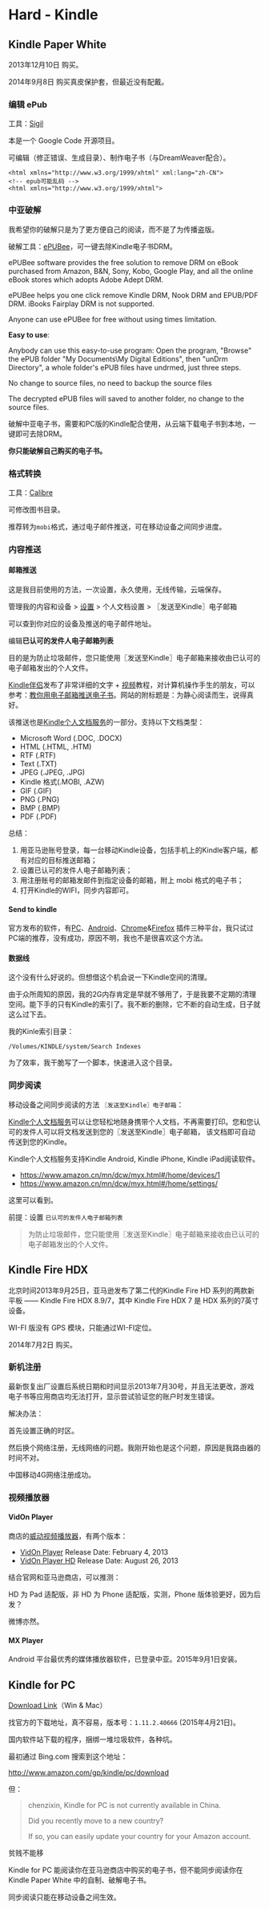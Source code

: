# Hard - Kindle

## Kindle Paper White

2013年12月10日 购买。

2014年9月8日 购买真皮保护套，但最近没有配戴。

### 编辑 ePub

工具：[Sigil](http://sigil-ebook.com/)<sup><i class="fa fa-external-link fa-fw"></i></sup>

本是一个 Google Code 开源项目。

可编辑（修正错误、生成目录）、制作电子书（与DreamWeaver配合）。

```markup
<html xmlns="http://www.w3.org/1999/xhtml" xml:lang="zh-CN">
<!-- epub可能乱码 -->
<html xmlns="http://www.w3.org/1999/xhtml">
```

### 中亚破解

我希望你的破解只是为了更方便自己的阅读，而不是了为传播盗版。

破解工具：[ePUBee](http://www.epubee.com/)，可一键去除Kindle电子书DRM。

ePUBee software provides the free solution to remove DRM on eBook purchased from Amazon, B&N, Sony, Kobo, Google Play, and all the online eBook stores which adopts Adobe Adept DRM.

ePUBee helps you one click remove Kindle DRM, Nook DRM and EPUB/PDF DRM. iBooks Fairplay DRM is not supported.

Anyone can use ePUBee for free without using times limitation.

**Easy to use**:

Anybody can use this easy-to-use program: Open the program, "Browse" the ePUB folder "My Documents\My Digital Editions", then "unDrm Directory", a whole folder's ePUB files have undrmed, just three steps.

No change to source files, no need to backup the source files

The decrypted ePUB files will saved to another folder, no change to the source files.

破解中亚电子书，需要和PC版的Kindle配合使用，从云端下载电子书到本地，一键即可去除DRM。

**你只能破解自己购买的电子书。**

### 格式转换

工具：[Calibre](http://calibre-ebook.com/)<sup><i class="fa fa-external-link fa-fw"></i></sup>

可修改图书目录。

推荐转为```mobi```格式，通过电子邮件推送，可在移动设备之间同步进度。

### 内容推送

#### 邮箱推送

这是我目前使用的方法，一次设置，永久使用，无线传输，云端保存。

管理我的内容和设备 > [设置](https://www.amazon.cn/mn/dcw/myx.html/ref=kinw_myk_redirect#/home/settings/) > 个人文档设置 > 〖发送至Kindle〗电子邮箱

可以查到你对应的设备及推送的电子邮件地址。

编辑**已认可的发件人电子邮箱列表**

目的是为防止垃圾邮件，您只能使用〖发送至Kindle〗电子邮箱来接收由已认可的电子邮箱发出的个人文件。

[Kindle伴侣](http://kindlefere.com/)发布了非常详细的文字 + [视频](http://v.youku.com/v_show/id_XMTM1NDAwOTIzNg==.html)教程，对计算机操作手生的朋友，可以参考：[教你用电子邮箱推送电子书](http://kindlefere.com/post/3.html)<sup><i class="fa fa-external-link fa-fw"></i></sup>。网站的附标题是：为静心阅读而生，说得真好。

该推送也是[Kindle个人文档服务](https://www.amazon.cn/gp/help/customer/display.html/ref=kinw_myk_pd_ln?ie=UTF8&nodeId=200767340#assignemail)的一部分。支持以下文档类型：

* Microsoft Word (.DOC, .DOCX)
* HTML (.HTML, .HTM)
* RTF (.RTF)
* Text (.TXT)
* JPEG (.JPEG, .JPG)
* Kindle 格式(.MOBI, .AZW)
* GIF (.GIF)
* PNG (.PNG)
* BMP (.BMP)
* PDF (.PDF)

总结：

1. 用亚马逊账号登录，每一台移动Kindle设备，包括手机上的Kindle客户端，都有对应的目标推送邮箱；
2. 设置已认可的发件人电子邮箱列表；
3. 用注册账号的邮箱发邮件到指定设备的邮箱，附上 mobi 格式的电子书；
4. 打开Kindle的WIFI，同步内容即可。

#### Send to kindle

官方发布的软件，有[PC](http://www.amazon.com/gp/sendtokindle/pc)、[Android](http://www.amazon.com/gp/sendtokindle/android)、[Chrome](http://www.amazon.com/gp/sendtokindle/chrome)&[Firefox](http://www.amazon.com/gp/sendtokindle/firefox) 插件三种平台，我只试过PC端的推荐，没有成功，原因不明，我也不是很喜欢这个方法。

#### 数据线

这个没有什么好说的。但想借这个机会说一下Kindle空间的清理。

由于众所周知的原因，我的2G内存肯定是早就不够用了，于是我要不定期的清理空间。能下手的只有Kindle的索引了。我不断的删除，它不断的自动生成，日子就这么过下去。

我的Kinle索引目录：

`/Volumes/KINDLE/system/Search Indexes
`

为了效率，我干脆写了一个脚本，快速进入这个目录。

### 同步阅读

移动设备之间同步阅读的方法 ```〖发送至Kindle〗电子邮箱```：

[Kindle个人文档服务](https://www.amazon.cn/gp/help/customer/display.html?nodeId=200767340)可以让您轻松地随身携带个人文档，不再需要打印。您和您认可的发件人可以将文档发送到您的〖发送至Kindle〗电子邮箱，
该文档即可自动传送到您的Kindle。

Kindle个人文档服务支持Kindle Android, Kindle iPhone, Kindle iPad阅读软件。

* https://www.amazon.cn/mn/dcw/myx.html#/home/devices/1
* https://www.amazon.cn/mn/dcw/myx.html#/home/settings/

这里可以看到。

前提：设置 ```已认可的发件人电子邮箱列表```

> 为防止垃圾邮件，您只能使用〖发送至Kindle〗电子邮箱来接收由已认可的电子邮箱发出的个人文件。


## Kindle Fire HDX

北京时间2013年9月25日，亚马逊发布了第二代的Kindle Fire HD 系列的两款新平板 —— Kindle Fire HDX 8.9/7，其中 Kindle Fire HDX 7 是 HDX 系列的7英寸设备。

WI-FI 版没有 GPS 模块，只能通过WI-FI定位。

2014年7月2日 购买。

### 新机注册

最新恢复出厂设置后系统日期和时间显示2013年7月30号，并且无法更改，游戏电子书等应用商店均无法打开，显示尝试验证您的账户时发生错误。

解决办法：

首先设置正确的时区。

然后换个网络注册，无线网络的问题。我刚开始也是这个问题，原因是我路由器的时间不对。

中国移动4G网络注册成功。

### 视频播放器

#### VidOn Player

商店的[威动视频播放器](http://cn.vidon.me/vidon_player.htm)，有两个版本：

* [VidOn Player](http://www.amazon.com/gp/product/B00EQ0G0JK) Release Date: February 4, 2013
* [VidOn Player HD](http://www.amazon.com/gp/product/B00B4RP0OO) Release Date: August 26, 2013

结合官网和亚马逊商店，可以推测：

HD 为 Pad 适配版，非 HD 为 Phone 适配版，实测，Phone 版体验更好，因为后发？

微博亦然。

#### MX Player

Android 平台最优秀的媒体播放器软件，已登录中亚。2015年9月1日安装。

## Kindle for PC

<i class="fa fa-download"></i> [Download Link](https://www.amazon.com/gp/digital/fiona/kcp-landing-page?ie=UTF8&ref_=kcp_pc_mkt_lnd)（Win & Mac）

找官方的下载地址，真不容易，版本号：```1.11.2.40666``` (2015年4月21日)。

国内软件站下载的程序，捆绑一堆垃圾软件，各种坑。

最初通过 Bing.com 搜索到这个地址：

http://www.amazon.com/gp/kindle/pc/download

但：

>chenzixin, Kindle for PC is not currently available in China.
>
> Did you recently move to a new country?
>
>If so, you can easily update your country for your Amazon account.

贫贱不能移 <i class="fa fa-frown-o"></i>

Kindle for PC 能阅读你在亚马逊商店中购买的电子书，但不能同步阅读你在 Kindle Paper White 中的自制、破解电子书。

同步阅读只能在移动设备之间生效。




